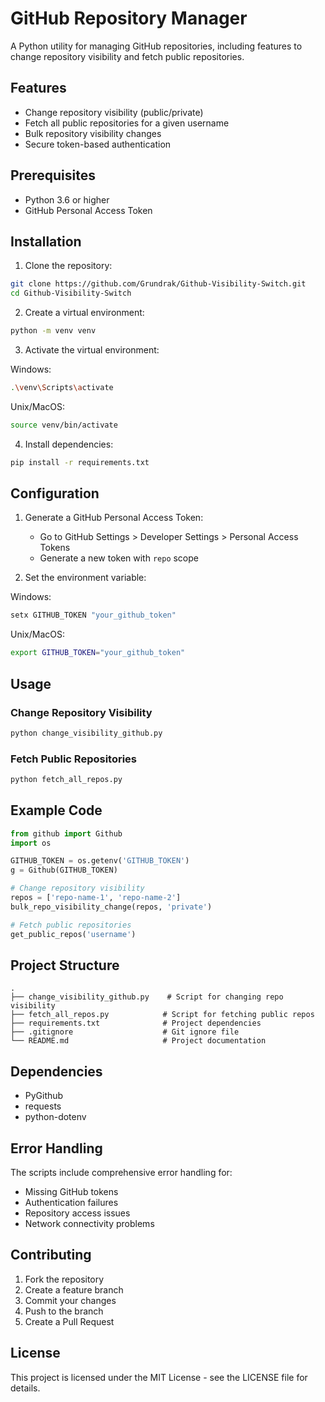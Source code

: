 # GitHub Repository Manager

A Python utility for managing GitHub repositories, including features to change repository visibility and fetch public repositories.

## Features

- Change repository visibility (public/private)
- Fetch all public repositories for a given username
- Bulk repository visibility changes
- Secure token-based authentication

## Prerequisites

- Python 3.6 or higher
- GitHub Personal Access Token

## Installation

1. Clone the repository:
```bash
git clone https://github.com/Grundrak/Github-Visibility-Switch.git
cd Github-Visibility-Switch
```

2. Create a virtual environment:
```bash
python -m venv venv
```

3. Activate the virtual environment:

Windows:
```bash
.\venv\Scripts\activate
```

Unix/MacOS:
```bash
source venv/bin/activate
```

4. Install dependencies:
```bash
pip install -r requirements.txt
```

## Configuration

1. Generate a GitHub Personal Access Token:
   - Go to GitHub Settings > Developer Settings > Personal Access Tokens
   - Generate a new token with `repo` scope

2. Set the environment variable:

Windows:
```bash
setx GITHUB_TOKEN "your_github_token"
```

Unix/MacOS:
```bash
export GITHUB_TOKEN="your_github_token"
```

## Usage

### Change Repository Visibility

```python
python change_visibility_github.py
```

### Fetch Public Repositories

```python
python fetch_all_repos.py
```

## Example Code

```python
from github import Github
import os

GITHUB_TOKEN = os.getenv('GITHUB_TOKEN')
g = Github(GITHUB_TOKEN)

# Change repository visibility
repos = ['repo-name-1', 'repo-name-2']
bulk_repo_visibility_change(repos, 'private')

# Fetch public repositories
get_public_repos('username')
```

## Project Structure

```
.
├── change_visibility_github.py    # Script for changing repo visibility
├── fetch_all_repos.py            # Script for fetching public repos
├── requirements.txt              # Project dependencies
├── .gitignore                    # Git ignore file
└── README.md                     # Project documentation
```

## Dependencies

- PyGithub
- requests
- python-dotenv

## Error Handling

The scripts include comprehensive error handling for:
- Missing GitHub tokens
- Authentication failures
- Repository access issues
- Network connectivity problems

## Contributing

1. Fork the repository
2. Create a feature branch
3. Commit your changes
4. Push to the branch
5. Create a Pull Request

## License

This project is licensed under the MIT License - see the LICENSE file for details.
